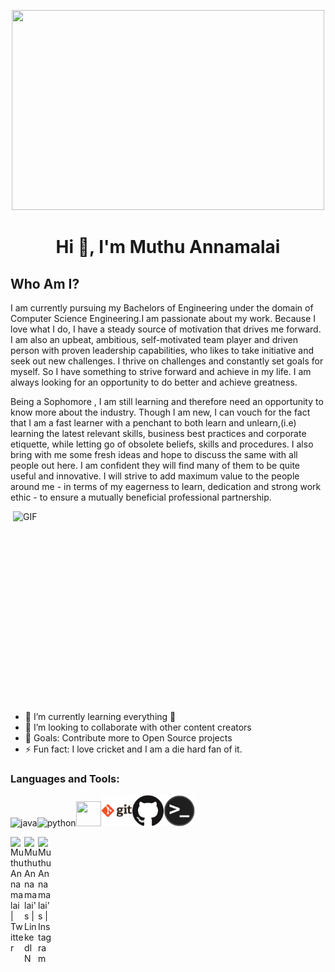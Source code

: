 <p align="center"> <img src="https://raw.githubusercontent.com/muthuannamalai12/muthuannamalai12/master/assets/hello.gif" width="500" height="320"  /> </p>
<h1 align="center">Hi 👋, I'm Muthu Annamalai</h1>
<!--
**muthuannamalai12/muthuannamalai12** is a ✨ _special_ ✨ repository because its `README.md` (this file) appears on your GitHub profile.-->

<!--
Here are some ideas to get you started:-->
<!--
- 🔭 I’m currently working on ...
- 🌱 I’m currently learning ...
- 👯 I’m looking to collaborate on ...
- 🤔 I’m looking for help with ...
- 💬 Ask me about ...
- 📫 How to reach me: ...
- 😄 Pronouns: ...
- ⚡ Fun fact: ...
-->
## Who Am I?
I am currently pursuing my Bachelors of Engineering under the domain of Computer Science Engineering.I am passionate about my work. Because I love what I do, I have a steady source of motivation that drives me forward. I am also an upbeat, ambitious, self-motivated team player and driven person with proven leadership capabilities, who likes to take initiative and seek out new challenges. I thrive on challenges and constantly set goals for myself. So I have something to strive forward and achieve in my life. I am always looking for an opportunity to do better and achieve greatness.

Being a Sophomore , I am still learning and therefore need an opportunity to know more about the industry. Though I am new, I can vouch for the fact that I am a fast learner with a penchant to both learn and unlearn,(i.e) learning the latest relevant skills, business best practices and corporate etiquette, while letting go of obsolete beliefs, skills and procedures. I also bring with me some fresh ideas and hope to discuss the same with all people out here. I am confident they will find many of them to be quite useful and innovative. I will strive to add maximum value to the people around me - in terms of my eagerness to learn, dedication and strong work ethic - to ensure a mutually beneficial professional partnership. 

  <img align="right" alt="GIF"  src="https://raw.githubusercontent.com/muthuannamalai12/muthuannamalai12/master/assets/code.gif" width="500" height="320" />

- 🌱 I’m currently learning everything 🤣
- 👯 I’m looking to collaborate with other content creators
- 🥅  Goals: Contribute more to Open Source projects
- ⚡ Fun fact: I love cricket and I am a die hard fan of it.

### Languages and Tools:

<img src="https://devicons.github.io/devicon/devicon.git/icons/java/java-original.svg" alt="java" width="40" height="40"><img src="https://devicons.github.io/devicon/devicon.git/icons/python/python-original.svg" alt="python" width="40" height="40"/><img src="https://raw.githubusercontent.com/muthuannamalai12/muthuannamalai12/master/assets/c-line.svg" width="40" height="40"/><img src="https://github.com/devicons/devicon/blob/master/icons/git/git-original-wordmark.svg" alt="git" width="50" height="50"/><img src="https://raw.githubusercontent.com/github/explore/78df643247d429f6cc873026c0622819ad797942/topics/github/github.png" alt="GitHub" width="50" height="50" /><img
src="https://raw.githubusercontent.com/github/explore/80688e429a7d4ef2fca1e82350fe8e3517d3494d/topics/terminal/terminal.png" alt="Terminal" width="50" height="50" />









<a href="https://twitter.com/muthuannamalai_">
  <img align="left" alt="Muthu Annamalai | Twitter" width="22px" src="https://raw.githubusercontent.com/peterthehan/peterthehan/master/assets/twitter.svg" />
</a>
<a href="https://www.linkedin.com/in/muthu-annamalai/">
  <img align="left" alt="Muthu Annamalai's | LinkedIN" width="22px" src="https://raw.githubusercontent.com/peterthehan/peterthehan/master/assets/linkedin.svg" />
</a>
<a href="https://www.instagram.com/muthuannamalai12/">
  <img align="left" alt="Muthu Annamalai's | Instagram" width="22px" src="https://www.flaticon.com/svg/static/icons/svg/174/174855.svg" />
</a>

